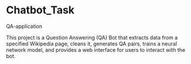 # Chatbot_Task
QA-application

This project is a Question Answering (QA) Bot that extracts data from a specified Wikipedia page, cleans it, generates QA pairs, trains a neural network model, and provides a web interface for users to interact with the bot.
